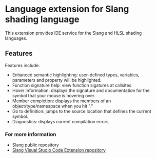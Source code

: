 # Language extension for Slang shading language

This extension provides IDE service for the Slang and HLSL shading languages.

## Features

Features include:
- Enhanced semantic highlighting: user-defined types, variables, parameters and property will be highlighted.
- Function signature help: view function sigatures at callsites.
- Hover information: displays the signature and documentation for the symbol that your mouse is hovering over.
- Member completion: displays the members of an object/type/namespace when you hit "."
- Go to definition: jumps to the source location that defines the current symbol.
- Diagnostics: displays current compilation errors.

### For more information

* [Slang public repository](http://github.com/shader-slang/slang)
* [Slang Visual Studio Code Extension repository](https://github.com/shader-slang/slang-vscode-extension)
